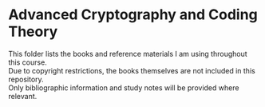 # Advanced Cryptography and Coding Theory

This folder lists the books and reference materials I am using throughout this course.  
Due to copyright restrictions, the books themselves are not included in this repository.  
Only bibliographic information and study notes will be provided where relevant.
